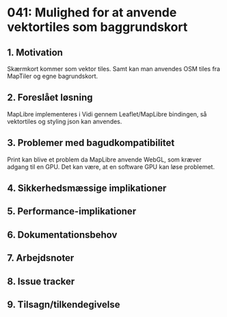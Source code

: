 # 041: Mulighed for at anvende vektortiles som baggrundskort

## 1. Motivation

Skærmkort kommer som vektor tiles. Samt kan man anvendes OSM tiles fra MapTiler og egne bagrundskort.

##  2. Foreslået løsning

MapLibre implementeres i Vidi gennem Leaflet/MapLibre bindingen, så vektortiles og styling json kan anvendes.

## 3. Problemer med bagudkompatibilitet

Print kan blive et problem da MapLibre anvende WebGL, som kræver adgang til en GPU. Det kan være, at en software GPU kan løse problemet.    

## 4. Sikkerhedsmæssige implikationer
## 5. Performance-implikationer
## 6. Dokumentationsbehov
## 7. Arbejdsnoter
## 8. Issue tracker
## 9. Tilsagn/tilkendegivelse

